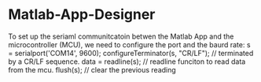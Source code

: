 # Matlab-App-Designer

To set up the seriaml communitcatoin betwen the Matlab App and the microcontroller (MCU), we need to configure the port and the baurd rate:
s = serialport('COM14', 9600);
configureTerminator(s, "CR/LF"); // terminated by a CR/LF sequence.
data = readline(s); // readline funciton to read data from the mcu.
flush(s); // clear the previous reading
